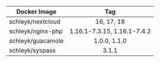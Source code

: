 
| Docker Image        |      Tag                           |
|---------------------|:----------------------------------:|
| schleyk/nextcloud   | 16, 17, 18                         |
| schleyk/nginx-php   | 1.16.1-7.3.15, 1.16.1-7.4.2        |
| schleyk/guacamole   | 1.0.0, 1.1.0                       |
| schleyk/syspass     | 3.1.1
